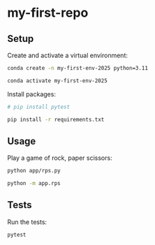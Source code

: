 # my-first-repo

## Setup

Create and activate a virtual environment:

```sh
conda create -n my-first-env-2025 python=3.11

conda activate my-first-env-2025
```

Install packages:

```sh
# pip install pytest

pip install -r requirements.txt
```

## Usage

Play a game of rock, paper scissors:

```sh
python app/rps.py

python -m app.rps
```

## Tests

Run the tests:

```sh
pytest
```